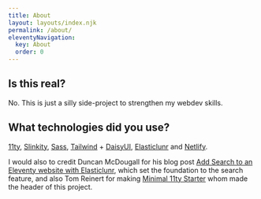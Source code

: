 ```yaml
---
title: About
layout: layouts/index.njk
permalink: /about/
eleventyNavigation:
  key: About
  order: 0
---
```


<h2>Is this real?</h2>
No. This is just a silly side-project to strengthen my webdev skills.

<h2>What technologies did you use?</h2>
<a href="https://www.11ty.dev">11ty</a>, <a href="https://slinkity.dev">Slinkity</a>, <a href="https://sass-lang.com">Sass</a>, <a href="https://tailwindcss.com">Tailwind</a> + <a href="https://daisyui.com">DaisyUI</a>, <a href="https://www.npmjs.com/package/elasticlunr">Elasticlunr</a> and <a href="https://www.netlify.com">Netlify</a>.

I would also to credit Duncan McDougall for his blog post <a href="https://www.belter.io/eleventy-search/">Add Search to an Eleventy website with Elasticlunr</a>, which set the foundation to the search feature, and also Tom Reinert for making <a href="https://github.com/tomreinert/minimal-11ty-tailwind-starter">Minimal 11ty Starter</a> whom made the header of this project.